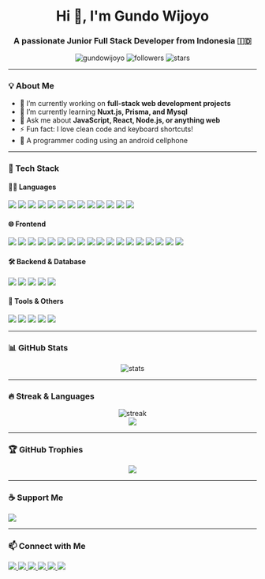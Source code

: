 <h1 align="center">Hi 👋, I'm Gundo Wijoyo</h1>
<h3 align="center">A passionate Junior Full Stack Developer from Indonesia 🇮🇩</h3>
<p align="center">
  <img src="https://komarev.com/ghpvc/?username=gundowijoyo&label=Profile%20views&color=0e75b6&style=flat" alt="gundowijoyo" />
  <img src="https://img.shields.io/github/followers/gundowijoyo?label=Followers&style=flat-square" alt="followers"/>
  <img src="https://img.shields.io/github/stars/gundowijoyo?label=Stars&style=flat-square" alt="stars"/>
</p>

---

### 💡 About Me

- 🔭 I’m currently working on **full-stack web development projects**
- 🌱 I’m currently learning **Nuxt.js, Prisma, and Mysql**
- 💬 Ask me about **JavaScript, React, Node.js, or anything web**
- ⚡ Fun fact: I love clean code and keyboard shortcuts!
- 📱 A programmer coding using an android cellphone 
---

### 🧠 Tech Stack

#### 👨‍💻 Languages
<p>
  <!-- Web & Scripting -->
  <img src="https://img.shields.io/badge/JavaScript-F7DF1E?style=flat&logo=javascript&logoColor=black"/>
  <img src="https://img.shields.io/badge/TypeScript-3178C6?style=flat&logo=typescript&logoColor=white"/>
  <img src="https://img.shields.io/badge/Python-3776AB?style=flat&logo=python&logoColor=white"/>
  <img src="https://img.shields.io/badge/PHP-777BB4?style=flat&logo=php&logoColor=white"/>
  <img src="https://img.shields.io/badge/Ruby-CC342D?style=flat&logo=ruby&logoColor=white"/>
  <img src="https://img.shields.io/badge/Perl-39457E?style=flat&logo=perl&logoColor=white"/>
  <img src="https://img.shields.io/badge/Bash-4EAA25?style=flat&logo=gnu-bash&logoColor=white"/>
  
  <!-- Web Basics -->
  <img src="https://img.shields.io/badge/HTML5-E34F26?style=flat&logo=html5&logoColor=white"/>
  <img src="https://img.shields.io/badge/CSS3-1572B6?style=flat&logo=css3&logoColor=white"/>
  
  <!-- System & Compiled -->
  <img src="https://img.shields.io/badge/C-00599C?style=flat&logo=c&logoColor=white"/>
  <img src="https://img.shields.io/badge/C++-00599C?style=flat&logo=c%2B%2B&logoColor=white"/>
  <img src="https://img.shields.io/badge/Go-00ADD8?style=flat&logo=go&logoColor=white"/>
  <img src="https://img.shields.io/badge/Rust-000000?style=flat&logo=rust&logoColor=white"/>
</p>


#### 🌐 Frontend
<p>
  <!-- Frameworks -->
  <img src="https://img.shields.io/badge/React-61DAFB?style=flat&logo=react&logoColor=black"/>
  <img src="https://img.shields.io/badge/Vue.js-4FC08D?style=flat&logo=vue.js&logoColor=white"/>
  <img src="https://img.shields.io/badge/Nuxt.js-00DC82?style=flat&logo=nuxtdotjs&logoColor=white"/>
  <img src="https://img.shields.io/badge/Angular-DD0031?style=flat&logo=angular&logoColor=white"/>
  <img src="https://img.shields.io/badge/Svelte-FF3E00?style=flat&logo=svelte&logoColor=white"/>

  <!-- UI Libraries & Design Systems -->
  <img src="https://img.shields.io/badge/TailwindCSS-06B6D4?style=flat&logo=tailwindcss&logoColor=white"/>
  <img src="https://img.shields.io/badge/DaisyUI-3B82F6?style=flat&logo=tailwindcss&logoColor=white"/>
  <img src="https://img.shields.io/badge/Bootstrap-7952B3?style=flat&logo=bootstrap&logoColor=white"/>
  <img src="https://img.shields.io/badge/Material_UI-0081CB?style=flat&logo=mui&logoColor=white"/>
  <img src="https://img.shields.io/badge/Chakra_UI-319795?style=flat&logo=chakraui&logoColor=white"/>
  <img src="https://img.shields.io/badge/Ant_Design-0170FE?style=flat&logo=antdesign&logoColor=white"/>
  <img src="https://img.shields.io/badge/jQuery-0769AD?style=flat&logo=jquery&logoColor=white"/>

  <!-- Build Tools -->
  <img src="https://img.shields.io/badge/Vite-646CFF?style=flat&logo=vite&logoColor=white"/>
  <img src="https://img.shields.io/badge/Webpack-8DD6F9?style=flat&logo=webpack&logoColor=black"/>

  <!-- State Management -->
  <img src="https://img.shields.io/badge/Redux-764ABC?style=flat&logo=redux&logoColor=white"/>
  <img src="https://img.shields.io/badge/Zustand-000000?style=flat&logo=react&logoColor=white"/>

  <!-- CSS in JS -->
  <img src="https://img.shields.io/badge/Emotion-DB7093?style=flat&logo=emotion&logoColor=white"/>
  <img src="https://img.shields.io/badge/Styled_Components-DB7093?style=flat&logo=styled-components&logoColor=white"/>
</p>


#### 🛠️ Backend & Database
<p>
  <img src="https://img.shields.io/badge/Node.js-339933?style=flat&logo=nodedotjs&logoColor=white"/>
  <img src="https://img.shields.io/badge/Express.js-000000?style=flat&logo=express&logoColor=white"/>
  <img src="https://img.shields.io/badge/Prisma-2D3748?style=flat&logo=prisma&logoColor=white"/>
  <img src="https://img.shields.io/badge/MongoDB-47A248?style=flat&logo=mongodb&logoColor=white"/>
  <img src="https://img.shields.io/badge/PostgreSQL-4169E1?style=flat&logo=postgresql&logoColor=white"/>
</p>

#### 🔧 Tools & Others
<p>
  <img src="https://img.shields.io/badge/Git-F05032?style=flat&logo=git&logoColor=white"/>
  <img src="https://img.shields.io/badge/GitHub-181717?style=flat&logo=github&logoColor=white"/>
  <img src="https://img.shields.io/badge/VS%20Code-007ACC?style=flat&logo=acodecode&logoColor=white"/>
  <img src="https://img.shields.io/badge/Postman-FF6C37?style=flat&logo=postman&logoColor=white"/>
  <img src="https://img.shields.io/badge/Figma-F24E1E?style=flat&logo=figma&logoColor=white"/>
</p>

---

### 📊 GitHub Stats

<p align="center">
  <img src="https://github-readme-stats.vercel.app/api?username=gundowijoyo&show_icons=true&theme=gruvbox" alt="stats" />
</p>

---

### 🔥 Streak & Languages

<p align="center">
  <img src="https://github-readme-streak-stats.herokuapp.com?user=gundowijoyo&theme=gruvbox" alt="streak"/>
  <br/>
  <img src="https://github-readme-stats.vercel.app/api/top-langs/?username=gundowijoyo&layout=compact&theme=gruvbox&hide=html" />
</p>

---

### 🏆 GitHub Trophies

<p align="center">
  <img src="https://github-profile-trophy.vercel.app/?username=gundowijoyo&theme=gruvbox&margin-w=10&no-frame=true"/>
</p>

---

### ☕ Support Me

<p align="left">
  <a href="https://saweria.co/gundowijoyo" target="_blank">
    <img src="https://img.shields.io/badge/Saweria-Donate-orange?style=flat&logo=ko-fi&logoColor=white"/>
  </a>

</p>

---

### 📫 Connect with Me

<p>
  <!-- Email -->
  <a href="mailto:gundowijoyo7@gmail.com" target="_blank">
    <img src="https://img.shields.io/badge/Email-D14836?style=flat&logo=gmail&logoColor=white"/>
  </a>

  <!-- LinkedIn -->
  <a href="https://www.linkedin.com/in/gundo-wijoyo-7b16b9302" target="_blank">
    <img src="https://img.shields.io/badge/LinkedIn-0A66C2?style=flat&logo=linkedin&logoColor=white"/>
  </a>

  <!-- TikTok -->
  <a href="https://www.tiktok.com/@gundo.wijoyo" target="_blank">
    <img src="https://img.shields.io/badge/TikTok-000000?style=flat&logo=tiktok&logoColor=white"/>
  </a>

  <!-- Instagram -->
  <a href="https://www.instagram.com/gundowijoyo.my.id" target="_blank">
    <img src="https://img.shields.io/badge/Instagram-E4405F?style=flat&logo=instagram&logoColor=white"/>
  </a>

  <!-- Facebook -->
  <a href="https://www.facebook.com/share/18p9EUFzyi/" target="_blank">
    <img src="https://img.shields.io/badge/Facebook-1877F2?style=flat&logo=facebook&logoColor=white"/>
  </a>

  <!-- YouTube -->
  <a href="https://www.youtube.com/@gundowijoyo" target="_blank">
    <img src="https://img.shields.io/badge/YouTube-FF0000?style=flat&logo=youtube&logoColor=white"/>
  </a>
</p>
